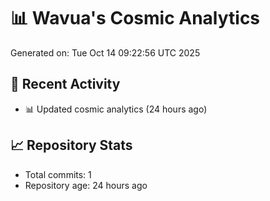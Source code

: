 # 📊 Wavua's Cosmic Analytics
Generated on: Tue Oct 14 09:22:56 UTC 2025

## 🚀 Recent Activity
- 📊 Updated cosmic analytics (24 hours ago)
## 📈 Repository Stats
- Total commits: 1
- Repository age: 24 hours ago

